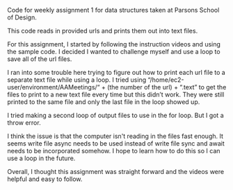 Code for weekly assignment 1 for data structures taken at Parsons School of Design. 

This code reads in provided urls and prints them out into text files. 

For this assignment, I started by following the instruction videos and using the sample code. I decided I wanted to challenge myself and use a loop to save all of the url files. 

I ran into some trouble here trying to figure out how to print each url file to a separate text file while using a loop. I tried using “/home/ec2-user/environment/AAMeetings/“ + (the number of the url) + “.text” to get the files to print to a new text file every time but this didn’t work. They were still printed to the same file and only the last file in the loop showed up. 

I tried making a second loop of output files to use in the for loop.  But I got a throw error. 

I think the issue is that the computer isn't reading in the files fast enough. It seems write file async needs to be used instead of write file sync and await needs to be incorporated somehow. I hope to learn how to do this so I can use a loop in the future.

Overall, I thought this assignment was straight forward and the videos were helpful and easy to follow.
